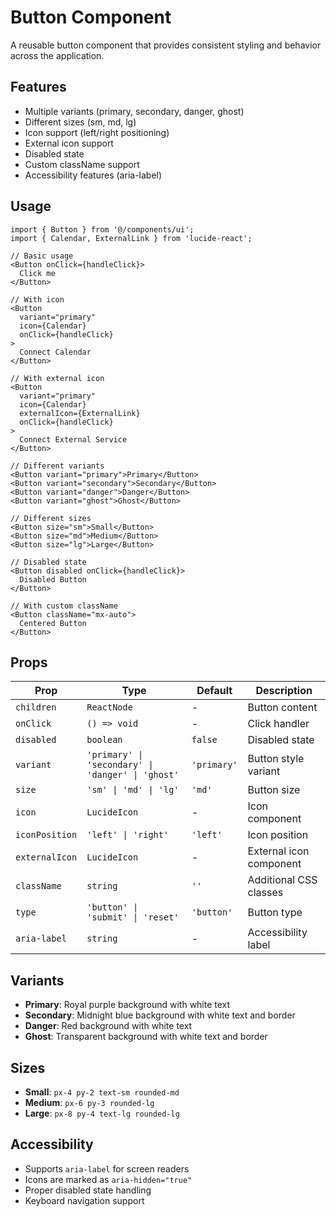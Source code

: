 # Button Component

A reusable button component that provides consistent styling and behavior across the application.

## Features

- Multiple variants (primary, secondary, danger, ghost)
- Different sizes (sm, md, lg)
- Icon support (left/right positioning)
- External icon support
- Disabled state
- Custom className support
- Accessibility features (aria-label)

## Usage

```tsx
import { Button } from '@/components/ui';
import { Calendar, ExternalLink } from 'lucide-react';

// Basic usage
<Button onClick={handleClick}>
  Click me
</Button>

// With icon
<Button 
  variant="primary" 
  icon={Calendar}
  onClick={handleClick}
>
  Connect Calendar
</Button>

// With external icon
<Button 
  variant="primary" 
  icon={Calendar}
  externalIcon={ExternalLink}
  onClick={handleClick}
>
  Connect External Service
</Button>

// Different variants
<Button variant="primary">Primary</Button>
<Button variant="secondary">Secondary</Button>
<Button variant="danger">Danger</Button>
<Button variant="ghost">Ghost</Button>

// Different sizes
<Button size="sm">Small</Button>
<Button size="md">Medium</Button>
<Button size="lg">Large</Button>

// Disabled state
<Button disabled onClick={handleClick}>
  Disabled Button
</Button>

// With custom className
<Button className="mx-auto">
  Centered Button
</Button>
```

## Props

| Prop | Type | Default | Description |
|------|------|---------|-------------|
| `children` | `ReactNode` | - | Button content |
| `onClick` | `() => void` | - | Click handler |
| `disabled` | `boolean` | `false` | Disabled state |
| `variant` | `'primary' \| 'secondary' \| 'danger' \| 'ghost'` | `'primary'` | Button style variant |
| `size` | `'sm' \| 'md' \| 'lg'` | `'md'` | Button size |
| `icon` | `LucideIcon` | - | Icon component |
| `iconPosition` | `'left' \| 'right'` | `'left'` | Icon position |
| `externalIcon` | `LucideIcon` | - | External icon component |
| `className` | `string` | `''` | Additional CSS classes |
| `type` | `'button' \| 'submit' \| 'reset'` | `'button'` | Button type |
| `aria-label` | `string` | - | Accessibility label |

## Variants

- **Primary**: Royal purple background with white text
- **Secondary**: Midnight blue background with white text and border
- **Danger**: Red background with white text
- **Ghost**: Transparent background with white text and border

## Sizes

- **Small**: `px-4 py-2 text-sm rounded-md`
- **Medium**: `px-6 py-3 rounded-lg`
- **Large**: `px-8 py-4 text-lg rounded-lg`

## Accessibility

- Supports `aria-label` for screen readers
- Icons are marked as `aria-hidden="true"`
- Proper disabled state handling
- Keyboard navigation support
